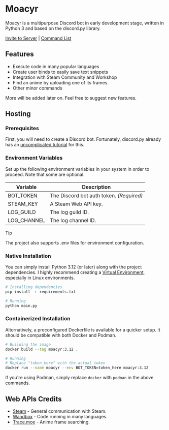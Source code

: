 # Moacyr

Moacyr is a multipurpose Discord bot in early development stage, written in Python 3 and based on the discord.py library.

[Invite to Server](https://discord.com/oauth2/authorize?client_id=1117573431202947082&permissions=274878285888&integration_type=0&scope=bot) | [Command List](https://fayrghos.github.io/moacyr-web/commands)

## Features
- Execute code in many popular languages
- Create user binds to easily save text snippets
- Integration with Steam Community and Workshop
- Find an anime by uploading one of its frames.
- Other minor commands

More will be added later on. Feel free to suggest new features.

## Hosting
### Prerequisites
First, you will need to create a Discord bot. Fortunately, discord.py already has an [uncomplicated tutorial](https://discordpy.readthedocs.io/en/stable/discord.html) for this.

### Environment Variables
Set up the following environment variables in your system in order to proceed. Note that some are optional.

|Variable|Description|
|--|--|
|BOT_TOKEN|The Discord bot auth token. _(Required)_|
|STEAM_KEY|A Steam Web API key.|
|LOG_GUILD| The log guild ID.|
|LOG_CHANNEL| The log channel ID.|

> [!TIP]
> The project also supports .env files for environment configuration.

### Native Installation
You can simply install Python 3.12 (or later) along with the project dependencies. I highly recommend creating a [Virtual Environment](https://docs.python.org/3/library/venv.html), especially in Linux environments.

```bash
# Installing dependencies
pip install -r requirements.txt

# Running
python main.py
```

### Containerized Installation
Alternatively, a preconfigured Dockerfile is available for a quicker setup. It should be compatible with both Docker and Podman.

``` bash
# Building the image
docker build --tag moacyr:3.12 .

# Running
# Replace "token_here" with the actual token
docker run --name moacyr --env BOT_TOKEN=token_here moacyr:3.12
```
If you're using Podman, simply replace `docker` with `podman` in the above commands.

## Web APIs Credits
- [Steam](https://steamcommunity.com/dev/) - General communication with Steam.
- [Wandbox](https://github.com/melpon/wandbox) - Code running in many languages.
- [Trace.moe](https://soruly.github.io/trace.moe-api/) - Anime frame searching.